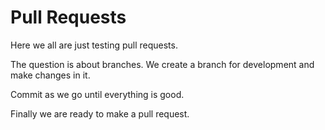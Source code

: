 # Pull Requests

Here we all are just testing pull requests.

The question is about branches. We create a branch for development and make changes in it.

Commit as we go until everything is good.

Finally we are ready to make a pull request.
